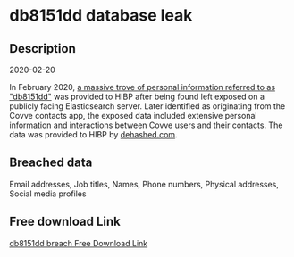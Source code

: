 # db8151dd database leak

## Description

2020-02-20

In February 2020, <a href="https://www.troyhunt.com/the-unattributable-db8151dd-data-breach" target="_blank" rel="noopener">a massive trove of personal information referred to as &quot;db8151dd&quot;</a> was provided to HIBP after being found left exposed on a publicly facing Elasticsearch server. Later identified as originating from the Covve contacts app, the exposed data included extensive personal information and interactions between Covve users and their contacts. The data was provided to HIBP by <a href="https://dehashed.com/" target="_blank" rel="noopener">dehashed.com</a>.

## Breached data

Email addresses, Job titles, Names, Phone numbers, Physical addresses, Social media profiles

## Free download Link

[db8151dd breach Free Download Link](https://tinyurl.com/2b2k277t)